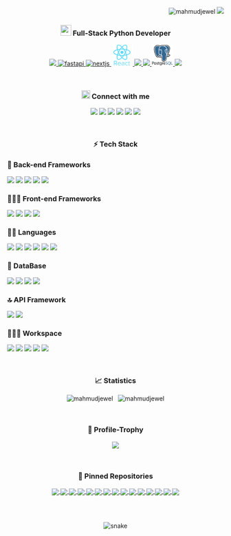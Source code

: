 <!-- ========================== Profile views ===================== -->
<p align="right"> 
  <!-- <img src="https://komarev.com/ghpvc/?username=mahmudjewel&label=Profile%20views&color=0e75b6&style=flat" alt="mahmudjewel" /> -->
  <img src="https://views.whatilearened.today/views/github/mahmudjewel/views.svg" alt="mahmudjewel" />
  <a href="https://www.linux.org"><img src="https://img.shields.io/badge/Os-Linux-cc66ff"/></a>
</p>


<!-- ============================ Title ======================== -->
<h3 align="center"> <img src="/static/python.gif" width="25px" height="25px"> Full-Stack Python Developer</h3>
<!-- =========================== summary stacks  ========================== -->
<p align="center">
  <a href= "https://www.djangoproject.com" {:target="_blank" rel="noopener"}>
    <img src="https://img.icons8.com/color/65/null/django.png"/>
  </a>
  <a href="https://fastapi.tiangolo.com" rel="noreferrer"> 
    <img src="https://github.com/MahmudJewel/MahmudJewel/assets/35461355/e30dc71b-7242-4b00-b581-4e184af5a7e1" alt="fastapi" width="100" height="50"/> 
  </a>
  <!-- <a href= "https://nextjs.org" target="_blank">
    <img src="https://img.icons8.com/color/50/null/nextjs.png"/>
  </a> -->
  <a href="https://nextjs.org" rel="noreferrer"> 
    <img src="https://static-00.iconduck.com/assets.00/nextjs-icon-512x309-yynfidez.png" alt="nextjs" width="70" height="50"/> 
  </a>
  <!-- https://www.rlogical.com/wp-content/uploads/2021/08/Rlogical-Blog-Images-thumbnail-1.png -->
  
  <!-- <a href= "https://reactjs.org" target="_blank">
    <img src="https://img.icons8.com/officel/50/null/react.png"/>
  </a> -->
  <a href="https://reactjs.org/" rel="noreferrer"> 
    <img src="https://raw.githubusercontent.com/devicons/devicon/master/icons/react/react-original-wordmark.svg" alt="react" width="50" height="50"/> 
  </a>
  <a href= "https://graphql.org" >
    <img src="https://img.icons8.com/color/50/null/graphql.png"/>
  </a>
  <a href= "https://restfulapi.net" >
    <img src="https://img.icons8.com/nolan/50/api-settings.png"/>
  </a>
  <!-- <a href= "https://www.postgresql.org" target="_blank">
    <img src="https://img.icons8.com/color/48/null/postgreesql.png"/>
  </a> -->
  <a href="https://www.postgresql.org"> 
    <img src="https://raw.githubusercontent.com/devicons/devicon/master/icons/postgresql/postgresql-original-wordmark.svg" alt="postgresql" width="50" height="50"/> 
</a>
  <a href= "#" >
    <img src="https://img.icons8.com/color/50/null/linux--v1.png"/>
  </a>
</p>
<br/>


<!-- ===================== social link ======================== -->
<h3 align="center"> <img src="/static/wave.gif" width="20px" height="20px"> Connect with me</h3>   
<p align="center">
  <a href= "https://www.linkedin.com/in/mahmudjewel"><img src="https://img.icons8.com/doodle/48/null/linkedin-circled.png"/></a>
  <a href= "https://www.hackerrank.com/DJ_cse"><img src="https://img.icons8.com/external-tal-revivo-color-tal-revivo/48/000000/external-hackerrank-is-a-technology-company-that-focuses-on-competitive-programming-logo-color-tal-revivo.png"/></a>
  <a href= "https://mahmud.vercel.app"><img src="https://img.icons8.com/doodle/48/null/domain.png"/></a>
  <a href= "https://www.youtube.com/channel/UCJCdq7lWqB7M5b16UatoTEw"><img src="https://img.icons8.com/doodle/48/000000/youtube-play--v1.png"/></a>
  <a href= "https://www.facebook.com/Bullet007.0"><img src="https://img.icons8.com/doodle/48/null/facebook-new.png"/></a>
  <a href= "https://www.instagram.com/ek_villain.007"><img src="https://img.icons8.com/doodle/48/000000/instagram-new.png"/></a>
</p>
<br/>


<!-- ========================= Language and tools ===================== -->
<h3 align="center">⚡ Tech Stack</h3>
<h3> 🧩 Back-end Frameworks</h3>
<p>
  <img src="https://img.shields.io/badge/dj-Django-blue"/>
  <img src="https://img.shields.io/badge/api-Django%20Rest%20Framework-blueviolet"/>
  <img src="https://img.shields.io/badge/api-FastAPI-aqua"/>
  <img src="https://img.shields.io/badge/Gql-GraphQL-ff69b4"/>
  <img src="https://img.shields.io/badge/api-Rest%20API-yellowgreen"/>
</p>

<h3> 🧑🏻‍💻 Front-end Frameworks</h3>
<p>
  <img src="https://img.shields.io/badge/Nxt-Next.js-47e"/>
  <img src="https://img.shields.io/badge/React-React.js-informational"/>
  <img src="https://img.shields.io/badge/B-BootStrap-critical"/>
  <img src="https://img.shields.io/badge/tcss-Tailwind%20CSS-blue"/>
</p>

<h3> ✍🏻 Languages</h3> 
<p>
  <img src="https://img.shields.io/badge/Python-008000?style=for-the-badge&logo=python&logoColor=000"/>
  <img src="https://img.shields.io/badge/JavaScript-323330?style=for-the-badge&logo=javascript&logoColor=F7DF1E"/>
  <img src="https://img.shields.io/badge/HTML5-E34F26?style=for-the-badge&logo=html5&logoColor=white"/>
  <img src="https://img.shields.io/badge/CSS3-1572B6?style=for-the-badge&logo=css3&logoColor=white"/>
  <img src="https://img.shields.io/badge/C-00599C?style=for-the-badge&logo=c&logoColor=white"/>
  <img src="https://img.shields.io/badge/C%2B%2B-00599C?style=for-the-badge&logo=c%2B%2B&logoColor=white"/>
</p>

<h3> 🚀 DataBase</h3>
<p>
  <img src="https://img.shields.io/badge/sql-Raw%20SQL-blue"/>
  <img src="https://img.shields.io/badge/psql-PostgreSQL-blueviolet"/>
  <img src="https://img.shields.io/badge/msql-MySQL-orange"/> 
  <img src="https://img.shields.io/badge/db-SQLite-green"/>
</p>

<h3> 🔝 API Framework</h3>
<p>
  <img src="https://img.shields.io/badge/GqL-GraphQL-ff69b4"/>
  <img src="https://img.shields.io/badge/api-Rest API-blueviolet"/>
</p>

<!-- <h3> ✍🏻 Tools & Platform</h3>
<p>
  <img src=""/>
  <img src=""/>
  <img src=""/>
  <img src=""/>
  <img src=""/>
</p> -->

<h3> 🧑🏻‍💻 Workspace</h3> 
<p>
  <img src="https://img.shields.io/badge/Linux-Linux-green"/>
  <img src="https://img.shields.io/badge/arch-Manjaro-brightgreen"/>
  <img src="https://img.shields.io/badge/deb-Ubuntu-informational"/>
  <img src="https://img.shields.io/badge/deb-Kali-critical"/>
  <img src="https://img.shields.io/badge/win-Windows-lightgrey"/>
</p>
<br/>


<!-- ========================= Statistics ============================== -->
<h3 align="center"> 📈 Statistics</h3>
<!-- <p align="center">
  <img src="https://github-readme-stats.vercel.app/api/top-langs?username=mahmudjewel&show_icons=true&locale=en&layout=compact" alt="mahmudjewel" />
</p> -->
<p align="center">
  <img src="https://github-readme-stats.vercel.app/api?username=mahmudjewel&show_icons=true&locale=en" alt="mahmudjewel" /> &nbsp;
  <img src="https://github-readme-streak-stats.herokuapp.com/?user=mahmudjewel&" alt="mahmudjewel" />
</p>
<br/>


<!-- ==========================  trophy ============================ -->
<h3 align="center"> 🚀 Profile-Trophy</h3>
<p align="center">
  <img align="center" src="https://github-profile-trophy.vercel.app/?username=mahmudjewel" />
</p>
<br/>


<!-- ======================= Pinned Repo ========================== -->
<h3 align="center"> 📕 Pinned Repositories</h3>
<p align="center">
  <a href="https://github.com/MahmudJewel/Django-E_commerce">
    <img align="center" src="https://github-readme-stats.vercel.app/api/pin/?username=mahmudjewel&repo=Django-E_commerce&hide_border=true&theme=radical" />
  </a>
  <a href="https://github.com/MahmudJewel/Django-Blog--techvillain-">
    <img align="center" src="https://github-readme-stats.vercel.app/api/pin/?username=mahmudjewel&repo=Django-Blog--techvillain-&hide_border=true&theme=radical" />
  </a>
  <a href="https://github.com/MahmudJewel/Django-URL_shortener">
    <img align="center" src="https://github-readme-stats.vercel.app/api/pin/?username=mahmudjewel&repo=Django-URL_shortener&hide_border=true&theme=radical" />
  </a>

  <a href="https://github.com/MahmudJewel/DRF-Product-Recommendation-System">
    <img align="center" src="https://github-readme-stats.vercel.app/api/pin/?username=mahmudjewel&repo=DRF-Product-Recommendation-System&hide_border=true&theme=radical" />
  </a>
  <a href="https://github.com/MahmudJewel/API-ecommerce_for_mktech">
    <img align="center" src="https://github-readme-stats.vercel.app/api/pin/?username=mahmudjewel&repo=API-ecommerce_for_mktech&hide_border=true&theme=radical" />
  </a>
  <a href="https://github.com/MahmudJewel/full-stack-Auction-app">
    <img align="center" src="https://github-readme-stats.vercel.app/api/pin/?username=mahmudjewel&repo=full-stack-Auction-app&hide_border=true&theme=radical" />
  </a>
  <a href="https://github.com/MahmudJewel/BlogWithLikeComment-DRF_Reactjs">
    <img align="center" src="https://github-readme-stats.vercel.app/api/pin/?username=mahmudjewel&repo=BlogWithLikeComment-DRF_Reactjs&hide_border=true&theme=radical" />
  </a>
  <a href="https://github.com/MahmudJewel/React-Movies_Portal">
    <img align="center" src="https://github-readme-stats.vercel.app/api/pin/?username=mahmudjewel&repo=React-Movies_Portal&hide_border=true&theme=radical" />
  </a>
  <a href="https://github.com/MahmudJewel/Django-exam_portal">
    <img align="center" src="https://github-readme-stats.vercel.app/api/pin/?username=mahmudjewel&repo=Django-exam_portal&hide_border=true&theme=radical" />
  </a>
  <a href="https://github.com/MahmudJewel/Django_portfolio">
    <img align="center" src="https://github-readme-stats.vercel.app/api/pin/?username=mahmudjewel&repo=Django_portfolio&hide_border=true&theme=radical" />
  </a>

  <a href="https://github.com/MahmudJewel/Django-Elastic_Search-2">
    <img align="center" src="https://github-readme-stats.vercel.app/api/pin/?username=mahmudjewel&repo=Django-Elastic_Search-2&hide_border=true&theme=radical" />
  </a>
  <a href="https://github.com/MahmudJewel/Django-Payments_for_SSLCommerz">
    <img align="center" src="https://github-readme-stats.vercel.app/api/pin/?username=mahmudjewel&repo=Django-Payments_for_SSLCommerz&hide_border=true&theme=radical" />
  </a>
  <a href="https://github.com/MahmudJewel/Django-Search_History">
    <img align="center" src="https://github-readme-stats.vercel.app/api/pin/?username=mahmudjewel&repo=Django-Search_History&hide_border=true&theme=radical" />
  </a>
  <a href="https://github.com/MahmudJewel/Pharmacy-Store-Management-System">
    <img align="center" src="https://github-readme-stats.vercel.app/api/pin/?username=mahmudjewel&repo=Pharmacy-Store-Management-System&hide_border=true&theme=radical" />
  </a>
  <a href="https://github.com/MahmudJewel/File-transferring-app">
    <img align="center" src="https://github-readme-stats.vercel.app/api/pin/?username=mahmudjewel&repo=File-transferring-app&hide_border=true&theme=radical" />
  </a>
</p>
<!-- https://github-readme-stats.vercel.app/api/top-langs/?username=mahmudjewel&layout=demo -->

<br/><br/>


<!-- =========================  snake ========================== -->
<p align="center">
   <img src="https://github.com/MahmudJewel/MahmudJewel/blob/main/static/github-contribution-grid-snake.svg" alt="snake">
</p>
